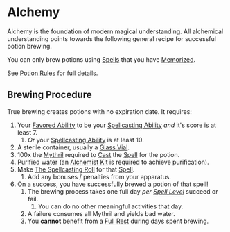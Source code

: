 # Alchemy

Alchemy is the foundation of modern magical understanding. All alchemical understanding points towards the following general recipe for successful potion brewing.

You can only brew potions using [Spells](../Spellcasting/Spells.md) that you have [Memorized](../Spellcasting/Spell%20Memorization.md).

See [Potion Rules](Potion%20Rules.md) for full details.
## Brewing Procedure

True brewing creates potions with no expiration date. It requires:

1. Your [Favored Ability](../../Player%20Characters/Favored%20Ability.md) to be your [Spellcasting Ability](../The%20Spellcasting%20Disciplines/Spellcasting%20Ability.md) *and* it's score is at least 7.
	1. *Or* your [Spellcasting Ability](../The%20Spellcasting%20Disciplines/Spellcasting%20Ability.md) is at least 10.
2. A sterile container, usually a [Glass Vial](../../Items/Individual%20Item%20Cards/Gear/10%20Coins/Glass%20Vial.md).
3. 100x the [Mythril](../Mythril.md) required to [Cast](../Spellcasting/Spellcasting.md) the [Spell](../Spellcasting/Spells.md) for the potion.
4. Purified water (an [Alchemist Kit](../../Items/Individual%20Item%20Cards/Gear/50%20Coins/Alchemist%20Kit.md) is required to achieve purification).
5. Make [The Spellcasting Roll](../Spellcasting/Spellcasting.md#The%20Spellcasting%20Roll) for that [Spell](../Spellcasting/Spells.md).
	1. Add any bonuses / penalties from your apparatus.
6. On a success, you have successfully brewed a potion of that spell!
	1. The brewing process takes one full day *per [Spell Level](../Spells/Spell%20Level.md)* succeed or fail.
		1. You can do no other meaningful activities that day.
	2. A failure consumes all Mythril and yields bad water.
	3. You **cannot** benefit from a [Full Rest](../../Game%20Procedures/Resting.md#Full%20Rest) during days spent brewing.
